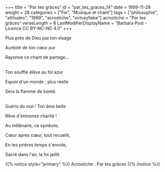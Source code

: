 +++
title = "Par tes grâces"
id = "par_tes_graces_14"
date = 1999-11-28
weight = 28
categories = ["Foi", "Musique et chant"]
tags = ["philosophie", "attitudes", "1999", "acrostiche", "octosyllabe"]
acrostiche = "Par tes grâces"
verseLength = 8
LastModifierDisplayName = "Barbara Post - Licence CC BY-NC-ND 4.0"
+++

Plus près de Dieu par ton visage

Auréolé de ton cœur pur

Rayonne ce chant de partage...

 \
Ton souffle élève au fol azur

Espoir d'un monde ; plus réelle

Sera la flamme de bonté.

 \
Guéris du mal ! Ton âme belle

Rêve d'immense charité !

Au millénaire, ce symbole,

Cœur après cœur, tout recueilli,

En tes prières temps s'envole,

Sacré dans l'air, la foi jaillit.

{{% notice style="primary" %}}
Acrostiche : Par tes grâces
{{% /notice %}}
